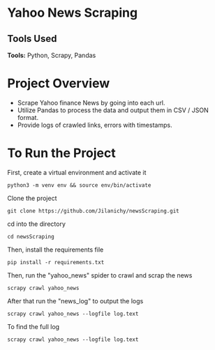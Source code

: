 # Yahoo News Scraping

## Tools Used

<b>Tools:</b> Python, Scrapy, Pandas <br>

# Project Overview

* Scrape Yahoo finance News by going into each url.
* Utilize Pandas to process the data and output them in CSV / JSON format.
* Provide logs of crawled links, errors with timestamps.


# To Run the Project
First, create a virtual environment and activate it
```
python3 -m venv env && source env/bin/activate
```
Clone the project
```
git clone https://github.com/Jilanichy/newsScraping.git
```
cd into the directory
```
cd newsScraping
```
Then, install the requirements file
```
pip install -r requirements.txt
```
Then, run the "yahoo_news" spider to crawl and scrap the news
```
scrapy crawl yahoo_news
```
After that run the "news_log" to output the logs
```
scrapy crawl yahoo_news --logfile log.text
```
To find the full log
```
scrapy crawl yahoo_news --logfile log.text
```
